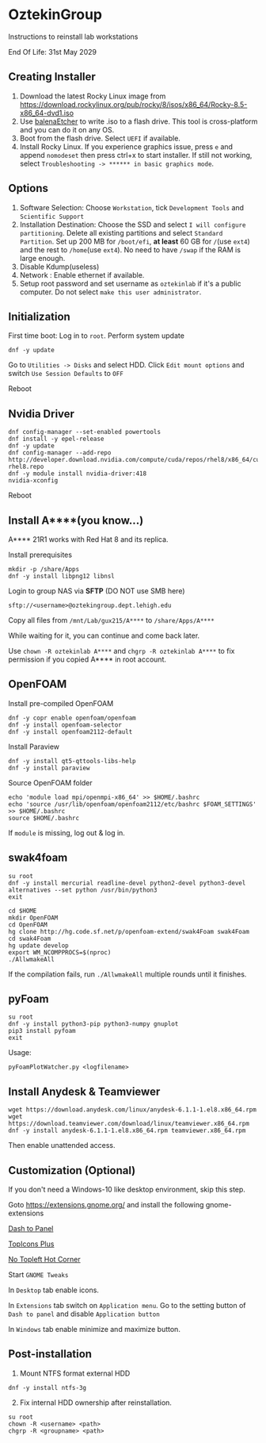 # OztekinGroup
Instructions to reinstall lab workstations

End Of Life: 31st May 2029
## Creating Installer
1. Download the latest Rocky Linux image from https://download.rockylinux.org/pub/rocky/8/isos/x86_64/Rocky-8.5-x86_64-dvd1.iso
2. Use [balenaEtcher](https://www.balena.io/etcher/) to write .iso to a flash drive. This tool is cross-platform and you can do it on any OS.
3. Boot from the flash drive. Select `UEFI` if available.
4. Install Rocky Linux. If you experience graphics issue, press `e` and append `nomodeset` then press ctrl+x to start installer. If still not working, select `Troubleshooting -> ****** in basic graphics mode`.
## Options
1. Software Selection: Choose `Workstation`, tick `Development Tools` and `Scientific Support`
2. Installation Destination: Choose the SSD and select `I will configure partitioning`. Delete all existing partitions and select `Standard Partition`. Set up 200 MB for `/boot/efi`, **at least** 60 GB for `/`(use `ext4`) and the rest to `/home`(use `ext4`). No need to have `/swap` if the RAM is large enough.
3. Disable Kdump(useless)
4. Network : Enable ethernet if available.
5. Setup root password and set username as `oztekinlab` if it's a public computer. Do not select `make this user administrator`.

## Initialization
First time boot: Log in to `root`.
Perform system update
```
dnf -y update
```
Go to `Utilities -> Disks` and select HDD. Click `Edit mount options` and switch `Use Session Defaults` to `OFF`

Reboot

## Nvidia Driver
```
dnf config-manager --set-enabled powertools
dnf install -y epel-release
dnf -y update
dnf config-manager --add-repo http://developer.download.nvidia.com/compute/cuda/repos/rhel8/x86_64/cuda-rhel8.repo
dnf -y module install nvidia-driver:418
nvidia-xconfig
```
Reboot

## Install A****(you know...)
A**** 21R1 works with Red Hat 8 and its replica.

Install prerequisites
```
mkdir -p /share/Apps
dnf -y install libpng12 libnsl
```
Login to group NAS via **SFTP** (DO NOT use SMB here)
```
sftp://<username>@oztekingroup.dept.lehigh.edu
```
Copy all files from `/mnt/Lab/gux215/A****` to `/share/Apps/A****`

While waiting for it, you can continue and come back later.

Use `chown -R oztekinlab A****` and `chgrp -R oztekinlab A****` to fix permission if you copied A**** in root account.

## OpenFOAM
Install pre-compiled OpenFOAM
```
dnf -y copr enable openfoam/openfoam
dnf -y install openfoam-selector
dnf -y install openfoam2112-default
```
Install Paraview
```
dnf -y install qt5-qttools-libs-help
dnf -y install paraview
```
Source OpenFOAM folder
```
echo 'module load mpi/openmpi-x86_64' >> $HOME/.bashrc
echo 'source /usr/lib/openfoam/openfoam2112/etc/bashrc $FOAM_SETTINGS' >> $HOME/.bashrc
source $HOME/.bashrc
```
If `module` is missing, log out & log in.
## swak4foam
```
su root
dnf -y install mercurial readline-devel python2-devel python3-devel
alternatives --set python /usr/bin/python3
exit
```
```
cd $HOME
mkdir OpenFOAM
cd OpenFOAM
hg clone http://hg.code.sf.net/p/openfoam-extend/swak4Foam swak4Foam
cd swak4Foam
hg update develop
export WM_NCOMPPROCS=$(nproc)
./AllwmakeAll
```
If the compilation fails, run `./AllwmakeAll` multiple rounds until it finishes.

## pyFoam
```
su root
dnf -y install python3-pip python3-numpy gnuplot
pip3 install pyfoam
exit
```
Usage:
```
pyFoamPlotWatcher.py <logfilename>
```
## Install Anydesk & Teamviewer
```
wget https://download.anydesk.com/linux/anydesk-6.1.1-1.el8.x86_64.rpm
wget https://download.teamviewer.com/download/linux/teamviewer.x86_64.rpm
dnf -y install anydesk-6.1.1-1.el8.x86_64.rpm teamviewer.x86_64.rpm
```
Then enable unattended access.
## Customization (Optional)
If you don't need a Windows-10 like desktop environment, skip this step.

Goto https://extensions.gnome.org/ and install the following gnome-extensions

[Dash to Panel](https://extensions.gnome.org/extension/1160/dash-to-panel/)

[TopIcons Plus](https://extensions.gnome.org/extension/1031/topicons/)

[No Topleft Hot Corner](https://extensions.gnome.org/extension/118/no-topleft-hot-corner/)

Start `GNOME Tweaks`

In `Desktop` tab enable icons.

In `Extensions` tab switch on `Application menu`. Go to the setting button of `Dash to panel` and disable `Application button`

In `Windows` tab enable minimize and maximize button.

## Post-installation
1. Mount NTFS format external HDD
```
dnf -y install ntfs-3g
```

2. Fix internal HDD ownership after reinstallation.
```
su root
chown -R <username> <path>
chgrp -R <groupname> <path>
```
